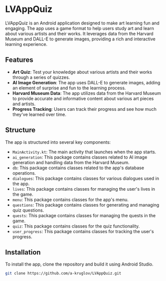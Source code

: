 # LVAppQuiz

LVAppQuiz is an Android application designed to make art learning fun and engaging. The app uses a game format to help users study art and learn about various artists and their works. It leverages data from the Harvard Museum and DALL-E to generate images, providing a rich and interactive learning experience.

## Features

- **Art Quiz**: Test your knowledge about various artists and their works through a series of quizzes.
- **AI Image Generation**: The app uses DALL-E to generate images, adding an element of surprise and fun to the learning process.
- **Harvard Museum Data**: The app utilizes data from the Harvard Museum to provide accurate and informative content about various art pieces and artists.
- **Progress Tracking**: Users can track their progress and see how much they've learned over time.

## Structure

The app is structured into several key components:

- `MainActivity.kt`: The main activity that launches when the app starts.
- `ai_generation`: This package contains classes related to AI image generation and handling data from the Harvard Museum.
- `db`: This package contains classes related to the app's database operations.
- `dialogues`: This package contains classes for various dialogues used in the app.
- `lives`: This package contains classes for managing the user's lives in the game.
- `menu`: This package contains classes for the app's menu.
- `questions`: This package contains classes for generating and managing quiz questions.
- `quests`: This package contains classes for managing the quests in the game.
- `quiz`: This package contains classes for the quiz functionality.
- `user_progress`: This package contains classes for tracking the user's progress.

## Installation

To install the app, clone the repository and build it using Android Studio.

```bash
git clone https://github.com/a-kruglov/LVAppQuiz.git
